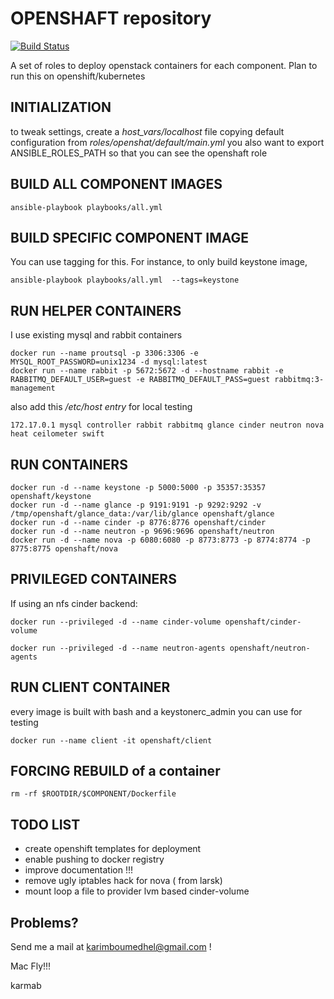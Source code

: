 # OPENSHAFT repository

[![Build Status](https://travis-ci.org/karmab/openshaft.svg?branch=master)](https://travis-ci.org/karmab/openshaft)

A set of roles to deploy openstack containers for each component. Plan to run this on openshift/kubernetes

## INITIALIZATION

to tweak settings, create a *host_vars/localhost* file copying default configuration from *roles/openshat/default/main.yml* 
you also want to export ANSIBLE_ROLES_PATH so that you can see the openshaft role

## BUILD ALL COMPONENT IMAGES

```
ansible-playbook playbooks/all.yml
```

## BUILD SPECIFIC COMPONENT IMAGE

You can use tagging for this. For instance, to only build keystone image,

```
ansible-playbook playbooks/all.yml  --tags=keystone
```

## RUN HELPER CONTAINERS

I use existing mysql and rabbit containers

```
docker run --name proutsql -p 3306:3306 -e MYSQL_ROOT_PASSWORD=unix1234 -d mysql:latest
docker run --name rabbit -p 5672:5672 -d --hostname rabbit -e RABBITMQ_DEFAULT_USER=guest -e RABBITMQ_DEFAULT_PASS=guest rabbitmq:3-management
```

also add this */etc/host entry* for local testing

```
172.17.0.1 mysql controller rabbit rabbitmq glance cinder neutron nova heat ceilometer swift
```

## RUN CONTAINERS

```
docker run -d --name keystone -p 5000:5000 -p 35357:35357 openshaft/keystone
docker run -d --name glance -p 9191:9191 -p 9292:9292 -v /tmp/openshaft/glance_data:/var/lib/glance openshaft/glance
docker run -d --name cinder -p 8776:8776 openshaft/cinder
docker run -d --name neutron -p 9696:9696 openshaft/neutron
docker run -d --name nova -p 6080:6080 -p 8773:8773 -p 8774:8774 -p 8775:8775 openshaft/nova
```

## PRIVILEGED CONTAINERS

If using an nfs cinder backend:

```
docker run --privileged -d --name cinder-volume openshaft/cinder-volume
```

```
docker run --privileged -d --name neutron-agents openshaft/neutron-agents
```

## RUN CLIENT CONTAINER

every image is built with bash and a keystonerc_admin you can use for testing

```
docker run --name client -it openshaft/client
```

## FORCING REBUILD of a container

```
rm -rf $ROOTDIR/$COMPONENT/Dockerfile
```

## TODO LIST

- create openshift templates for deployment
- enable pushing to docker registry
- improve documentation !!!
- remove ugly iptables hack for nova ( from larsk)
- mount loop a file to provider lvm based cinder-volume

## Problems?

Send me a mail at [karimboumedhel@gmail.com](mailto:karimboumedhel@gmail.com) !

Mac Fly!!!

karmab
